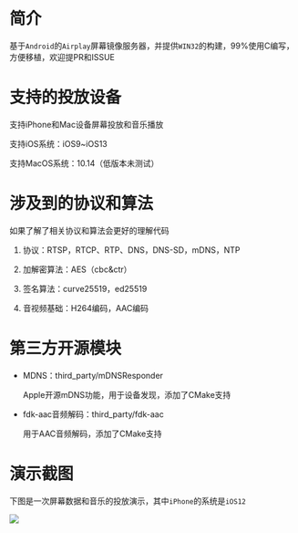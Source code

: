 # 简介

基于`Android`的`Airplay`屏幕镜像服务器，并提供`WIN32`的构建，99%使用C编写，方便移植，欢迎提PR和ISSUE

# 支持的投放设备

支持iPhone和Mac设备屏幕投放和音乐播放

支持iOS系统：iOS9~iOS13

支持MacOS系统：10.14（低版本未测试）

# 涉及到的协议和算法

如果了解了相关协议和算法会更好的理解代码

1. 协议：RTSP，RTCP、RTP、DNS，DNS-SD，mDNS，NTP

2. 加解密算法：AES（cbc&ctr）

3. 签名算法：curve25519，ed25519

3. 音视频基础：H264编码，AAC编码

# 第三方开源模块

- MDNS：third_party/mDNSResponder

    Apple开源mDNS功能，用于设备发现，添加了CMake支持

- fdk-aac音频解码：third_party/fdk-aac

    用于AAC音频解码，添加了CMake支持

# 演示截图

下图是一次屏幕数据和音乐的投放演示，其中`iPhone`的系统是`iOS12`

![](https://ww1.sinaimg.cn/large/007rAy9hgy1g0l65hwvg7j30u01o0juj.jpg)